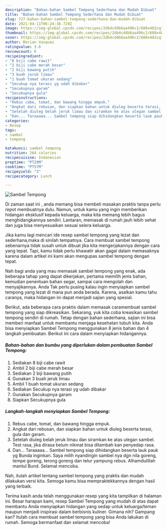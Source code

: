 ```yaml
---
description: "Bahan-bahan Sambel Tempong Sederhana dan Mudah Dibuat"
title: "Bahan-bahan Sambel Tempong Sederhana dan Mudah Dibuat"
slug: 727-bahan-bahan-sambel-tempong-sederhana-dan-mudah-dibuat
date: 2021-04-11T06:24:38.729Z
image: https://img-global.cpcdn.com/recipes/2db4cd4b6aa496c2/680x482cq70/sambel-tempong-foto-resep-utama.jpg
thumbnail: https://img-global.cpcdn.com/recipes/2db4cd4b6aa496c2/680x482cq70/sambel-tempong-foto-resep-utama.jpg
cover: https://img-global.cpcdn.com/recipes/2db4cd4b6aa496c2/680x482cq70/sambel-tempong-foto-resep-utama.jpg
author: Marian Vasquez
ratingvalue: 3.6
reviewcount: 6
recipeingredient:
- "8 biji cabe rawit"
- "2 biji cabe merah besar"
- "2 biji bawang putih"
- "3 buah jeruk limau"
- "1 buah tomat ukuran sedang"
- "Secukup nya terasi yg udah dibakar"
- "Secukupnya garam"
- "Secukupnya gula"
recipeinstructions:
- "Rebus cabe, tomat, dan bawang hingga empuk."
- "Angkat dari rebusan, dan siapkan bahan untuk diuleg beserta terasi, gula dan garam."
- "Setelah diuleg belah jeruk limau dan siramkan ke atas ulegan sambel. Test rasa, jika dirasa belum nikmat bisa ditambah kan penyedap rasa."
- "Dan... Taraaaaa... Sambel tempong siap dihidangkan beserta lauk pauk yg Bunda inginkan. Saya milih nyandingin sambel nya dgn nila goreng, tempe goreng, terong goreng dan telur yampung rebus. Alhamdulillah mantul Bund. Selamat mencoba."
categories:
- Resep
tags:
- sambel
- tempong

katakunci: sambel tempong 
nutrition: 264 calories
recipecuisine: Indonesian
preptime: "PT29M"
cooktime: "PT57M"
recipeyield: "3"
recipecategory: Lunch

---
```



![Sambel Tempong](https://img-global.cpcdn.com/recipes/2db4cd4b6aa496c2/680x482cq70/sambel-tempong-foto-resep-utama.jpg)

Di zaman  saat ini , anda memang bisa membeli masakan praktis tanpa perlu repot membuatnya dulu. Namun, untuk kamu yang ingin memberikan hidangan eksklusif kepada keluarga, maka kita memang lebih bagus menghidangkannya sendiri. Lantaran, memasak di rumah jauh lebih sehat dan juga bisa menyesuaikan sesuai selera keluarga.

Jika kamu lagi mencari ide resep sambel tempong yang lezat dan sederhana,maka di sinilah tempatnya. Cara membuat sambel tempong  sebenarnya tidak susah untuk dibuat jika kita mengerjakannya dengan cara yang tepat. Tapi, kamu tidak perlu khawatir akan gagal dalam memasaknya 
karena dalam artikel ini kami akan mengupas sambel tempong dengan tepat.  



Nah bagi anda yang mau memasak sambel tempong yang enak, ada beberapa tahap yang dapat dikerjakan, pertama memilih jenis bahan, kemudian penentuan bahan segar, sampai cara mengolah dan menyajikannya. Anda Tak perlu pusing kalau ingin menyiapkan sambel tempong yang lezat di mana pun anda berada. Karena, asalkan kamu  tahu caranya, maka hidangan ini dapat menjadi sajian yang spesial.

Berikut, ada beberapa cara praktis  dalam memasak caramembuat sambel tempong yang siap dikreasikan. Sekarang, yuk kita coba kreasikan sambel tempong sendiri di rumah. Tetap dengan bahan sederhana, sajian ini bisa memberi manfaat untuk membantu menjaga kesehatan tubuh kita. Anda bisa menyiapkan Sambel Tempong menggunakan 8 jenis bahan dan 4 langkah pembuatan. Berikut ini cara dalam menyiapkan hidangannya.

<!--inarticleads1-->

##### Bahan-bahan dan bumbu yang diperlukan dalam pembuatan Sambel Tempong:

1. Sediakan 8 biji cabe rawit
1. Ambil 2 biji cabe merah besar
1. Sediakan 2 biji bawang putih
1. Gunakan 3 buah jeruk limau
1. Ambil 1 buah tomat ukuran sedang
1. Sediakan Secukup nya terasi yg udah dibakar
1. Gunakan Secukupnya garam
1. Siapkan Secukupnya gula




<!--inarticleads2-->

##### Langkah-langkah menyiapkan Sambel Tempong:

1. Rebus cabe, tomat, dan bawang hingga empuk.
1. Angkat dari rebusan, dan siapkan bahan untuk diuleg beserta terasi, gula dan garam.
1. Setelah diuleg belah jeruk limau dan siramkan ke atas ulegan sambel. Test rasa, jika dirasa belum nikmat bisa ditambah kan penyedap rasa.
1. Dan... Taraaaaa... Sambel tempong siap dihidangkan beserta lauk pauk yg Bunda inginkan. Saya milih nyandingin sambel nya dgn nila goreng, tempe goreng, terong goreng dan telur yampung rebus. Alhamdulillah mantul Bund. Selamat mencoba.




Nah, itulah artikel tentang  sambel tempong  yang praktis dan mudah dilakukan versi kita. Semoga kamu bisa mempraktekkannya dengan hasil yang terbaik. 

Terima kasih anda telah menggunakan resep yang kita tampilkan di halaman ini. Besar harapan kami, resep  Sambel Tempong yang mudah di atas dapat membantu Anda menyiapkan hidangan yang sedap untuk keluarga/teman maupun menjadi inspirasi dalam berbisnis kuliner. Gimana nih? Gampang kan? Itulah cara membuat sambel tempong yang bisa Anda lakukan di rumah. Semoga bermanfaat dan selamat mencoba!


